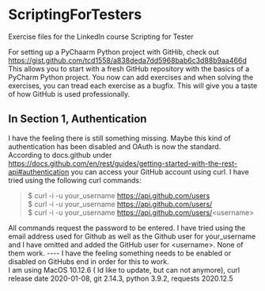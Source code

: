 # ScriptingForTesters

Exercise files for the LinkedIn course Scripting for Tester

For setting up a PyChaarm Python project with GitHib, check out https://gist.github.com/tcd1558/a838deda7dd5968bab6c3d88b9aa466d
This allows you to start with a fresh GitHub repository with the basics of a PyCharm Python project. You now can add exercises and when solving the exercises, you can tread each exercise as a bugfix. This will give you a taste of how GitHub is used professionally. 

## In Section 1, Authentication

I have the feeling there is still something missing. Maybe this kind of authentication has been disabled and OAuth is now the standard.      
According to docs.github under https://docs.github.com/en/rest/guides/getting-started-with-the-rest-api#authentication you can access your GitHub account using curl. I have tried using the following curl commands:

> $ curl -i -u your_username https://api.github.com/users     
> $ curl -i -u your_username https://api.github.com/users/     
> $ curl -i -u your_username https://api.github.com/users/<username\>           
 
All commands request the password to be entered. I have tried using the email address used for Github as well as the Github user for your_username and I have omitted and added the GitHub user for <username\>. None of them work. ----  I have the feeling something needs to be enabled or disabled on GitHubs end in order for this to work.       
I am using MacOS 10.12.6 ( Id like to update, but can not anymore), curl release date 2020-01-08, git 2.14.3, python 3.9.2, requests 2020.12.5
